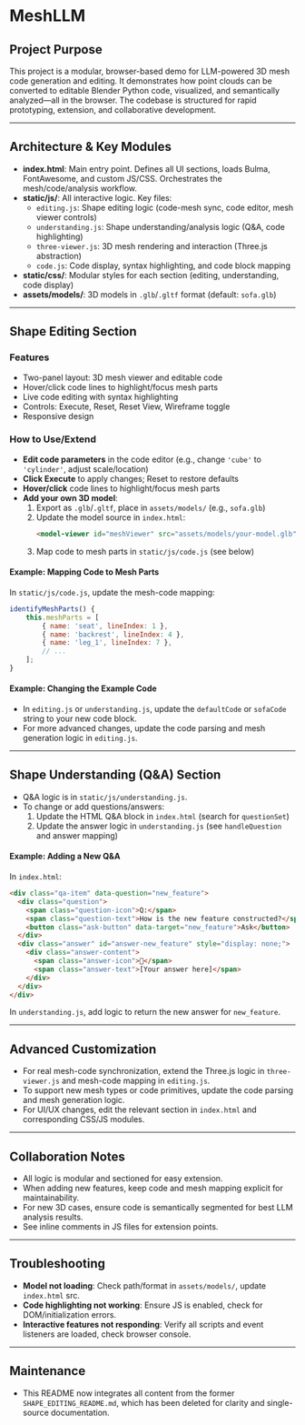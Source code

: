 # MeshLLM 

## Project Purpose
This project is a modular, browser-based demo for LLM-powered 3D mesh code generation and editing. It demonstrates how point clouds can be converted to editable Blender Python code, visualized, and semantically analyzed—all in the browser. The codebase is structured for rapid prototyping, extension, and collaborative development.

---

## Architecture & Key Modules
- **index.html**: Main entry point. Defines all UI sections, loads Bulma, FontAwesome, and custom JS/CSS. Orchestrates the mesh/code/analysis workflow.
- **static/js/**: All interactive logic. Key files:
  - `editing.js`: Shape editing logic (code-mesh sync, code editor, mesh viewer controls)
  - `understanding.js`: Shape understanding/analysis logic (Q&A, code highlighting)
  - `three-viewer.js`: 3D mesh rendering and interaction (Three.js abstraction)
  - `code.js`: Code display, syntax highlighting, and code block mapping
- **static/css/**: Modular styles for each section (editing, understanding, code display)
- **assets/models/**: 3D models in `.glb`/`.gltf` format (default: `sofa.glb`)

---

## Shape Editing Section 

### Features
- Two-panel layout: 3D mesh viewer and editable code
- Hover/click code lines to highlight/focus mesh parts
- Live code editing with syntax highlighting
- Controls: Execute, Reset, Reset View, Wireframe toggle
- Responsive design

### How to Use/Extend
- **Edit code parameters** in the code editor (e.g., change `'cube'` to `'cylinder'`, adjust scale/location)
- **Click Execute** to apply changes; Reset to restore defaults
- **Hover/click** code lines to highlight/focus mesh parts
- **Add your own 3D model**:
  1. Export as `.glb`/`.gltf`, place in `assets/models/` (e.g., `sofa.glb`)
  2. Update the model source in `index.html`:
     ```html
     <model-viewer id="meshViewer" src="assets/models/your-model.glb" ...>
     ```
  3. Map code to mesh parts in `static/js/code.js` (see below)

#### Example: Mapping Code to Mesh Parts
In `static/js/code.js`, update the mesh-code mapping:
```js
identifyMeshParts() {
    this.meshParts = [
        { name: 'seat', lineIndex: 1 },
        { name: 'backrest', lineIndex: 4 },
        { name: 'leg_1', lineIndex: 7 },
        // ...
    ];
}
```

#### Example: Changing the Example Code
- In `editing.js` or `understanding.js`, update the `defaultCode` or `sofaCode` string to your new code block.
- For more advanced changes, update the code parsing and mesh generation logic in `editing.js`.

---

## Shape Understanding (Q&A) Section
- Q&A logic is in `static/js/understanding.js`.
- To change or add questions/answers:
  1. Update the HTML Q&A block in `index.html` (search for `questionSet`)
  2. Update the answer logic in `understanding.js` (see `handleQuestion` and answer mapping)

#### Example: Adding a New Q&A
In `index.html`:
```html
<div class="qa-item" data-question="new_feature">
  <div class="question">
    <span class="question-icon">Q:</span>
    <span class="question-text">How is the new feature constructed?</span>
    <button class="ask-button" data-target="new_feature">Ask</button>
  </div>
  <div class="answer" id="answer-new_feature" style="display: none;">
    <div class="answer-content">
      <span class="answer-icon">🤖</span>
      <span class="answer-text">[Your answer here]</span>
    </div>
  </div>
</div>
```
In `understanding.js`, add logic to return the new answer for `new_feature`.

---

## Advanced Customization
- For real mesh-code synchronization, extend the Three.js logic in `three-viewer.js` and mesh-code mapping in `editing.js`.
- To support new mesh types or code primitives, update the code parsing and mesh generation logic.
- For UI/UX changes, edit the relevant section in `index.html` and corresponding CSS/JS modules.

---

## Collaboration Notes
- All logic is modular and sectioned for easy extension.
- When adding new features, keep code and mesh mapping explicit for maintainability.
- For new 3D cases, ensure code is semantically segmented for best LLM analysis results.
- See inline comments in JS files for extension points.

---

## Troubleshooting
- **Model not loading**: Check path/format in `assets/models/`, update `index.html` src.
- **Code highlighting not working**: Ensure JS is enabled, check for DOM/initialization errors.
- **Interactive features not responding**: Verify all scripts and event listeners are loaded, check browser console.

---

## Maintenance
- This README now integrates all content from the former `SHAPE_EDITING_README.md`, which has been deleted for clarity and single-source documentation. 